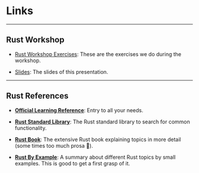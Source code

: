 <!-- markdownlint-disable-file MD034 MD033 MD001 MD024 MD026-->

# Links

---

## Rust Workshop

- [Rust Workshop Exercises](https://github.com/sdsc-ordes/rust-workshop): These
  are the exercises we do during the workshop.

- [Slides](https://sdsc-ordes.github.io/technical-presentation/gh-pages/rust-workshop):
  The slides of this presentation.

---

## Rust References

- [**Official Learning Reference**](https://www.rust-lang.org/learn): Entry to
  all your needs.

- [**Rust Standard Library**](https://doc.rust-lang.org/std): The Rust standard
  library to search for common functionality.

- [**Rust Book**](https://doc.rust-lang.org/book): The extensive Rust book
  explaining topics in more detail (some times too much prosa 🐒).

- [**Rust By Example**](https://doc.rust-lang.org/rust-by-example): A summary
  about different Rust topics by small examples. This is good to get a first
  grasp of it.
